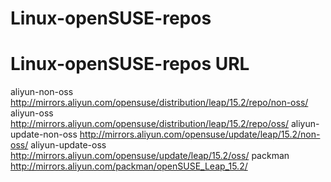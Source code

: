 # Linux-openSUSE-repos
# Linux-openSUSE-repos URL

aliyun-non-oss
http://mirrors.aliyun.com/opensuse/distribution/leap/15.2/repo/non-oss/
aliyun-oss
http://mirrors.aliyun.com/opensuse/distribution/leap/15.2/repo/oss/
aliyun-update-non-oss
http://mirrors.aliyun.com/opensuse/update/leap/15.2/non-oss/
aliyun-update-oss
http://mirrors.aliyun.com/opensuse/update/leap/15.2/oss/
packman
http://mirrors.aliyun.com/packman/openSUSE_Leap_15.2/
